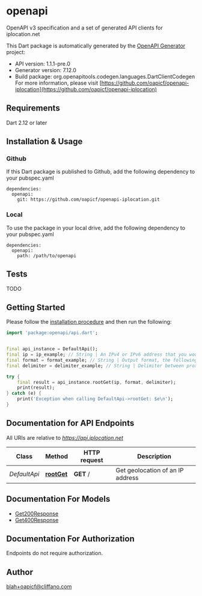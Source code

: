 # openapi
OpenAPI v3 specification and a set of generated API clients for iplocation.net

This Dart package is automatically generated by the [OpenAPI Generator](https://openapi-generator.tech) project:

- API version: 1.1.1-pre.0
- Generator version: 7.12.0
- Build package: org.openapitools.codegen.languages.DartClientCodegen
For more information, please visit [https://github.com/oapicf/openapi-iplocation](https://github.com/oapicf/openapi-iplocation)

## Requirements

Dart 2.12 or later

## Installation & Usage

### Github
If this Dart package is published to Github, add the following dependency to your pubspec.yaml
```
dependencies:
  openapi:
    git: https://github.com/oapicf/openapi-iplocation.git
```

### Local
To use the package in your local drive, add the following dependency to your pubspec.yaml
```
dependencies:
  openapi:
    path: /path/to/openapi
```

## Tests

TODO

## Getting Started

Please follow the [installation procedure](#installation--usage) and then run the following:

```dart
import 'package:openapi/api.dart';


final api_instance = DefaultApi();
final ip = ip_example; // String | An IPv4 or IPv6 address that you would like to lookup.
final format = format_example; // String | Output format, the following formats are supported: plain xml json jsonp php csv serialized
final delimiter = delimiter_example; // String | Delimiter between proxies. Can be used only with format plain. The following types are supported: 1 for \"\\n\", 2 for \"<br>\".

try {
    final result = api_instance.rootGet(ip, format, delimiter);
    print(result);
} catch (e) {
    print('Exception when calling DefaultApi->rootGet: $e\n');
}

```

## Documentation for API Endpoints

All URIs are relative to *https://api.iplocation.net*

Class | Method | HTTP request | Description
------------ | ------------- | ------------- | -------------
*DefaultApi* | [**rootGet**](doc//DefaultApi.md#rootget) | **GET** / | Get geolocation of an IP address


## Documentation For Models

 - [Get200Response](doc//Get200Response.md)
 - [Get400Response](doc//Get400Response.md)


## Documentation For Authorization

Endpoints do not require authorization.


## Author

blah+oapicf@cliffano.com

